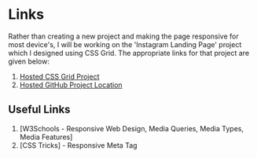 # Links

Rather than creating a new project and making the page responsive for most device's, I will be working on the 'Instagram Landing Page' project which I designed using CSS Grid. The appropriate links for that project are given below:

1. [Hosted CSS Grid Project](https://akshay199456.github.io/100DaysOfCode-CSSGridProject/)
2. [Hosted GitHub Project Location](https://github.com/Akshay199456/100DaysOfCode-CSSGridProject)

## Useful Links

1. [W3Schools - Responsive Web Design, Media Queries, Media Types, Media Features]
2. [CSS Tricks] - Responsive Meta Tag